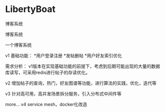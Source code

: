 # LibertyBoat
博客系统


博客系统

一个博客系统

v1 基础功能： *用户登录注册 *发帖删帖 *用户好友索引优化

需求分析： v1版本在实现基础功能的前提下，考虑到后期可能出现的大量的数据库读写，可采用redis进行帖子的存读优化。

v2 增加帖子的查询，热门，好友图谱等功能，进行算法的实践，优化，迭代等

v3 针对高可用，高并发场景拆分服务，引入分布式中间件等

more... v4 service mesh，docker化改造
